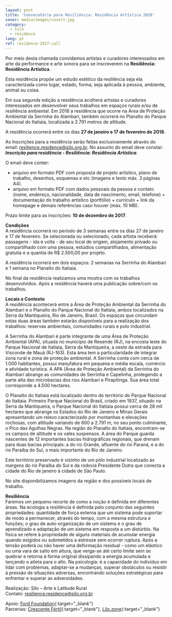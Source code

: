 ```yaml
---
layout: post
title: 'Convocatória para Resiliência: Residência Artística 2018'
cover: media/images/cover2.jpg
category:
  - silo
  - residence
lang: pt
ref: residence-2017-call
---
```

Por meio desta chamada convidamos artistas e curadores interessados em arte da performance e arte sonora para se inscreverem na **Resiliência: Residência Artística**.

Esta residência propõe um estudo estético da resiliência seja ela caracterizada como lugar, estado, forma, seja aplicada à pessoa, ambiente, animal ou coisa.

Em sua segunda edição a residência acolherá artistas e curadores interessados em desenvolver seus trabalhos em espaços rurais e/ou de resiliência ambiental. Em 2018 a residência que ocorre na Área de Proteção Ambiental da Serrinha do Alambari, também ocorrerá no Planalto do Parque Nacional do Itatiaia, localizada a 2.791 metros de altitude.

A residência ocorrerá entre os dias **27 de janeiro e 17 de fevereiro de 2018**.

As Inscrições para a residência serão feitas exclusivamente através do email: [resilience.residence@silo.org.br](mailto:resilience.residence@silo.org.br). No assunto do email deve constar: ***Inscrição para residência - Resiliência: Residência Artística***.

O email deve conter:
- arquivo em formato PDF com proposta de projeto artístico, plano de trabalho, desenhos, esquemas e etc (imagens e texto máx. 3 páginas A4). 
- arquivo em formato PDF com dados pessoais da pessoa e contato (nome, endereço, nacionalidade, data de nascimento, email, telefone) + documentação do trabalho artístico (portfólio) + currículo + link da homepage e demais referências caso houver (máx. 10 MB).

Prazo limite para as inscrições: **10 de dezembro de 2017**.

**Condições**  
A residência ocorrerá no período de 3 semanas entre os dias 27 de janeiro e 17 de fevereiro.
Se selecionada ou selecionado, cada artista receberá: passagens - ida e volta - de seu local de origem, alojamento privado ou compartilhado com uma pessoa, estúdios compartilhados, alimentação gratuita e a quantia de R$ 2.500,00 por projeto.

A residência ocorrerá em dois espaços: 2 semanas na Serrinha do Alambari e 1 semana no Planalto do Itatiaia. 

No final da residência realizamos uma mostra com os trabalhos desenvolvidos.
Após a residência haverá uma publicação sobre/com os trabalhos.

**Locais e Contexto**  
A residência acontecerá entre a Área de Proteção Ambiental da Serrinha do Alambari e o Planalto do Parque Nacional do Itatiaia, ambos localizados na Serra da Mantiqueira, Rio de Janeiro, Brasil. Os espaços que circundam estas duas áreas também estarão disponíveis para a realização dos trabalhos: reservas ambientais, comunidades rurais e polo industrial.

A Serrinha do Alambari é parte integrante de uma Área de Proteção Ambiental (APA), situada no município de Resende (RJ), na encosta leste do Parque Nacional de Itatiaia, Serra da Mantiqueira, a oeste da estrada para Visconde de Mauá (RJ-163). Esta área tem a particularidade de integrar zona rural e zona de proteção ambiental. A Serrinha conta com cerca de 1.000 habitantes, possui manufatura em pequena e média escala, comércio e atividade turística. A APA (Área de Proteção Ambiental) da Serrinha do Alambari abrange as comunidades de Serrinha e Capelinha, protegendo a parte alta das microbacias dos rios Alambari e Pirapitinga. Sua área total corresponde a 4.500 hectares.

O Planalto do Itatiaia está localizado dentro do território do Parque Nacional do Itatiaia. Primeiro Parque Nacional do Brasil, criado em 1937, situado na Serra da Mantiqueira, o Parque Nacional do Itatiaia possui cerca de 28 mil hectares que abrange os Estados do Rio de Janeiro e Minas Gerais apresentando um relevo caracterizado por montanhas e elevações rochosas, com altitude variando de 600 a 2.791 m, no seu ponto culminante, o Pico das Agulhas Negras. Na região do Planalto do Itatiaia, encontram-se os campos de altitude e os vales suspensos. A área do Parque guarda nascentes de 12 importantes bacias hidrográficas regionais, que drenam para duas bacias principais: a do rio Grande, afluente do rio Paraná, e a do rio Paraíba do Sul, o mais importante do Rio de Janeiro.

Este território preservado é vizinho de um pólo industrial localizado às margens do rio Paraíba do Sul e da rodovia Presidente Dutra que conecta a cidade do Rio de janeiro à cidade de São Paulo.

No site disponibilizamos imagens da região e dos possíveis locais de trabalho.

**Resiliência**  
Faremos um pequeno recorte de como a noção é definida em diferentes áreas. Na ecologia a resiliência é definida pelo conjunto das seguintes propriedades: quantidade de força externa que um sistema pode suportar de modo a permanecer, através do tempo, com a mesma estrutura e funções; o grau de auto-organização de um sistema e o grau de aprendizado e adaptação de um sistema em resposta a um distúrbio. Na física se refere à propriedade de alguns materiais de acumular energia quando exigidos ou submetidos a estresse sem ocorrer ruptura. Após a tensão poderá ou não haver uma deformação residual - como um elástico ou uma vara de salto em altura, que verga-se até certo limite sem se quebrar e  retorna à forma original dissipando a energia acumulada e lançando o atleta para o alto. Na psicologia: é a capacidade do indivíduo em lidar com problemas, adaptar-se a mudanças, superar obstáculos ou resistir à pressão de situações adversas, encontrando soluções estratégicas para enfrentar e superar as adversidades. 

Realização: Silo – Arte e Latitude Rural  
Contato: [resilience.residence@silo.org.br](mailto:resilience.residence@silo.org.br)

Apoio: [Ford Foundation](https://www.fordfoundation.org/){:target="_blank"}  
Parcerias: [Crescente Fértil](http://crescentefertil.org.br/){:target="_blank"}, [Lilo.zone](http://www.lilo.zone/){:target="_blank"}
